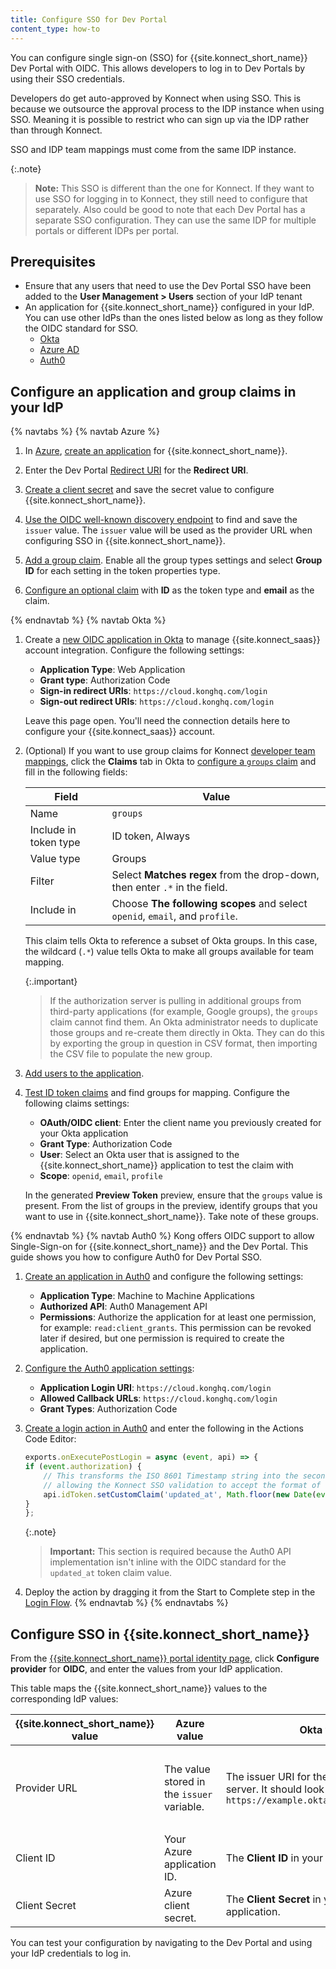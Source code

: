 ```yaml
---
title: Configure SSO for Dev Portal
content_type: how-to
---
```


You can configure single sign-on (SSO) for {{site.konnect_short_name}} Dev Portal with OIDC. This allows developers to log in to Dev Portals by using their SSO credentials. 

Developers do get auto-approved by Konnect when using SSO. This is because we outsource the approval process to the IDP instance when using SSO. Meaning it is possible to restrict who can sign up via the IDP rather than through Konnect.

SSO and IDP team mappings must come from the same IDP instance.

{:.note}
> **Note:** This SSO is different than the one for Konnect. If they want to use SSO for logging in to Konnect, they still need to configure that separately. Also could be good to note that each Dev Portal has a separate SSO configuration. They can use the same IDP for multiple portals or different IDPs per portal.

## Prerequisites

* Ensure that any users that need to use the Dev Portal SSO have been added to the **User Management > Users** section of your IdP tenant
* An application for {{site.konnect_short_name}} configured in your IdP. You can use other IdPs than the ones listed below as long as they follow the OIDC standard for SSO.
    * [Okta](https://help.okta.com/en-us/content/topics/apps/apps_app_integration_wizard.htm)
    * [Azure AD](https://learn.microsoft.com/graph/toolkit/get-started/add-aad-app-registration)
    * [Auth0](https://auth0.com/docs/get-started/auth0-overview/create-applications)


## Configure an application and group claims in your IdP
{% navtabs %}
{% navtab Azure %}

1. In [Azure](https://portal.azure.com/), [create an application](https://learn.microsoft.com/en-us/entra/identity-platform/quickstart-register-app?tabs=certificate) for {{site.konnect_short_name}}. 

1. Enter the Dev Portal [Redirect URI](/konnect/dev-portal/access/) for the **Redirect URI**. 

1. [Create a client secret](https://learn.microsoft.com/en-us/entra/identity-platform/quickstart-register-app?tabs=client-secret) and save the secret value to configure {{site.konnect_short_name}}.

1. [Use the OIDC well-known discovery endpoint](https://learn.microsoft.com/en-us/azure/active-directory-b2c/secure-api-management?tabs=app-reg-ga#get-a-token-issuer-endpoint) to find and save the `issuer` value. 
    The `issuer` value will be used as the provider URL when configuring SSO in {{site.konnect_short_name}}.

1. [Add a group claim](https://learn.microsoft.com/en-us/entra/identity-platform/optional-claims?tabs=appui#configure-groups-optional-claims). Enable all the group types settings and select **Group ID** for each setting in the token properties type.

1. [Configure an optional claim](https://learn.microsoft.com/en-us/entra/identity-platform/optional-claims?tabs=appui#configure-optional-claims-in-your-application) with **ID** as the token type and **email** as the claim.

{% endnavtab %}
{% navtab Okta %}

1. Create a [new OIDC application in Okta](https://help.okta.com/oie/en-us/content/topics/apps/apps_app_integration_wizard_oidc.htm) to manage {{site.konnect_saas}} account integration. Configure the following settings:
    * **Application Type**: Web Application
    * **Grant type**: Authorization Code
    * **Sign-in redirect URIs**: `https://cloud.konghq.com/login`
    * **Sign-out redirect URIs**: `https://cloud.konghq.com/login`

    Leave this page open. You'll need the connection details here to configure your {{site.konnect_saas}} account.

1. (Optional) If you want to use group claims for Konnect [developer team mappings](/konnect/dev-portal/access-and-approval/add-teams/), click the **Claims** tab in Okta to [configure a `groups` claim](https://developer.okta.com/docs/guides/customize-tokens-groups-claim/main/#add-a-groups-claim-for-a-custom-authorization-server) and fill in the following fields:

    Field | Value
    ---|---
    Name | `groups`
    Include in token type | ID token, Always
    Value type | Groups
    Filter | Select **Matches regex** from the drop-down, then enter `.*` in the field.
    Include in | Choose **The following scopes** and select `openid`, `email`, and `profile`. 

    This claim tells Okta to reference a subset of Okta groups.
    In this case, the wildcard (`.*`) value tells Okta to make all groups
    available for team mapping.

    {:.important}
    > If the authorization server is pulling in additional groups from
    third-party applications (for example, Google groups), the `groups` claim
    cannot find them. An Okta administrator needs to duplicate those groups and
    re-create them directly in Okta. They can do this by exporting the group in
    question in CSV format, then importing the CSV file to populate the new group.

1. [Add users to the application](https://help.okta.com/en-us/content/topics/users-groups-profiles/usgp-assign-apps.htm).

1. [Test ID token claims](https://developer.okta.com/docs/guides/customize-authz-server/main/#create-claims) and find groups for mapping. Configure the following claims settings:
    * **OAuth/OIDC client**: Enter the client name you previously created for your Okta application
    * **Grant Type**: Authorization Code
    * **User**: Select an Okta user that is assigned to the {{site.konnect_short_name}} application to test the claim with
    * **Scope**: `openid`, `email`, `profile`

    In the generated **Preview Token** preview, ensure that the `groups` value is present. From the list of groups in the preview, identify groups that you want to use in {{site.konnect_short_name}}. Take note of these groups.

{% endnavtab %}
{% navtab Auth0 %}
Kong offers OIDC support to allow Single-Sign-on for {{site.konnect_short_name}} and the Dev Portal. This guide shows you how to configure Auth0 for Dev Portal SSO.

1. [Create an application in Auth0](https://auth0.com/docs/get-started/auth0-overview/create-applications/machine-to-machine-apps) and configure the following settings:
    * **Application Type**: Machine to Machine Applications
    * **Authorized API**: Auth0 Management API
    * **Permissions**: Authorize the application for at least one permission, for example: `read:client_grants`. 
    This permission can be revoked later if desired, but one permission is required to create the application.

1. [Configure the Auth0 application settings](https://auth0.com/docs/get-started/applications/application-settings):
    * **Application Login URI**: `https://cloud.konghq.com/login`
    * **Allowed Callback URLs**: `https://cloud.konghq.com/login`
    * **Grant Types**: Authorization Code

1. [Create a login action in Auth0](https://auth0.com/docs/customize/actions/write-your-first-action#create-an-action) and enter the following in the Actions Code Editor:
    
    ```js
    exports.onExecutePostLogin = async (event, api) => {
    if (event.authorization) {
        // This transforms the ISO 8601 Timestamp string into the seconds integer representation that is expected for the OIDC standard,
        // allowing the Konnect SSO validation to accept the format of the `updated_at` property when parsing the token claim.
        api.idToken.setCustomClaim('updated_at', Math.floor(new Date(event.user.updated_at).getTime()/1000))
    }
    };
    ```

   {:.note}
   > **Important:** This section is required because the Auth0 API implementation isn't inline with the OIDC standard for the `updated_at` token claim value.

1. Deploy the action by dragging it from the Start to Complete step in the [Login Flow](https://auth0.com/docs/customize/actions/flows-and-triggers/login-flow).
{% endnavtab %}
{% endnavtabs %}

## Configure SSO in {{site.konnect_short_name}}

From the [{{site.konnect_short_name}} portal identity page](https://cloud.konghq.com/portal/portal-settings#identity), click **Configure provider** for **OIDC**, and enter the values from your IdP application.

This table maps the {{site.konnect_short_name}} values to the corresponding IdP values:

| {{site.konnect_short_name}} value      | Azure value | Okta value | Auth0 value |
| ----------- | ----------- | ----------- | ----------- |
| Provider URL      | The value stored in the `issuer` variable. | The issuer URI for the authorization server. It should look something like this: `https://example.okta.com/oauth2/default` | Your Auth0 tenant's **Domain** with a leading `https://` and trailing slash `/`, e.g., `https://<your-tenant>.<region>.auth0.com/` |
| Client ID   | Your Azure application ID.        | The **Client ID** in your Okta application. | Your Auth0 application's **Client ID** value. |
| Client Secret | Azure client secret.| The **Client Secret** in your Okta application. | Your Auth0 application's **Client Secret** value. |

You can test your configuration by navigating to the Dev Portal and using your IdP credentials to log in. 